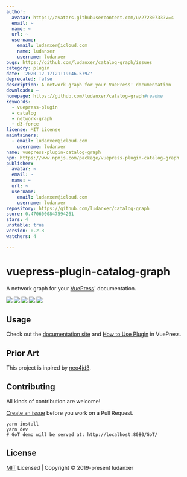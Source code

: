 ```yaml
---
author:
  avatar: https://avatars.githubusercontent.com/u/27280733?v=4
  email: ~
  name: ~
  url: ~
  username:
    email: ludanxer@icloud.com
    name: ludanxer
    username: ludanxer
bugs: https://github.com/ludanxer/catalog-graph/issues
category: plugin
date: '2020-12-17T21:19:46.579Z'
deprecated: false
description: A network graph for your VuePress' documentation
downloads: ~
homepage: https://github.com/ludanxer/catalog-graph#readme
keywords:
  - vuepress-plugin
  - catalog
  - network-graph
  - d3-force
license: MIT License
maintainers:
  - email: ludanxer@icloud.com
    username: ludanxer
name: vuepress-plugin-catalog-graph
npm: https://www.npmjs.com/package/vuepress-plugin-catalog-graph
publisher:
  avatar: ~
  email: ~
  name: ~
  url: ~
  username:
    email: ludanxer@icloud.com
    username: ludanxer
repository: https://github.com/ludanxer/catalog-graph
score: 0.4706000847594261
stars: 4
unstable: true
version: 0.2.8
watchers: 4

---
```


# vuepress-plugin-catalog-graph

A network graph for your [VuePress](https://vuepress.vuejs.org/)' documentation.

<p align="left">
  <img src="https://badgen.net/npm/v/vuepress-plugin-catalog-graph" />
  <img src="https://badgen.net/badge/VuePress/1.3.0+/purple" />
  <img src="https://badgen.net/npm/license/vuepress-plugin-catalog-graph" />
  <img src="https://badgen.net/packagephobia/install/vuepress-plugin-catalog-graph" />
  <img src="https://badgen.net/github/last-commit/ludanxer/catalog-graph/master" />
</p>

## Usage

Check out the [documentation site](https://catalog-graph.netlify.com) and [How to Use Plugin](https://vuepress.vuejs.org/plugin/using-a-plugin.html#using-a-plugin) in VuePress.

## Prior Art

This project is inpired by [neo4jd3](https://github.com/eisman/neo4jd3).

## Contributing

All kinds of contribution are welcome!

[Create an issue](https://github.com/ludanxer/catalog-graph/issues/new) before you work on a Pull Request.

```shell
yarn install
yarn dev
# GoT demo will be served at: http://localhost:8080/GoT/
```

## License

[MIT](https://github.com/ludanxer/catalog-graph/blob/master/LICENSE) Licensed | Copyright © 2019-present ludanxer
